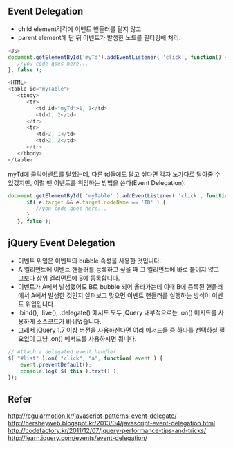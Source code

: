 ## Event Delegation
- child element각각에 이벤트 핸들러를 달지 않고
- parent element에 단 뒤 이벤트가 발생한 노드를 필터링해 처리.
```javascript
<JS>
document.getElementById('myTd').addEventListener( 'click', function() {
   //you code goes here...
}, false );

<HTML>
<table id="myTable">
   <tbody>
      <tr>
         <td id="myTd">1, 1</td>
         <td>1, 2</td>
      </tr> 
      <tr>
         <td>2, 1</td>
         <td>2, 2</td>
      </tr>
   </tbody>
</table>
```
myTd에 클릭이벤트를 달았는데, 다른 td들에도 달고 싶다면
각자 노가다로 달아줄 수 있겠지만, 이럴 땐 이벤트를 위임하는 방법을 쓴다(Event Delegation).

```javascript
document.getElementById( 'myTable' ).addEventListener( 'click', function( e ) {
      if( e.target && e.target.nodeName == 'TD' ) {
         //you code goes here...
      }
   }, false );
```

## jQuery Event Delegation
-  이벤트 위임은 이벤트의 bubble 속성을 사용한 것입니다.
-  A 엘리먼트에 이벤트 핸들러를 등록하고 싶을 때 그 엘리먼트에 바로 붙이지 않고 그보다 상위 엘리먼트에 B에 등록합니다.
- 이벤트가 A에서 발생했어도 B로 bubble 되어 올라가는데 이때 B에 등록된 핸들러에서 A에서 발생한 것인지 살펴보고 맞으면 이벤트 핸들러를 실행하는 방식이 이벤트 위임입니다.
- .bind(), .live(), .delegate() 메서드 모두 jQuery 내부적으로는 .on() 메서드를 사용하게 소스코드가 바뀌었습니다. 
- 그래서 jQuery 1.7 이상 버전을 사용하신다면 여러 메서드들 중 하나를 선택하실 필요없이 그냥 .on() 메서드를 사용하시면 됩니다.
```javascript
// Attach a delegated event handler
$( "#list" ).on( "click", "a", function( event ) {
    event.preventDefault();
    console.log( $( this ).text() );
});
```

## Refer
http://regularmotion.kr/javascript-patterns-event-delegate/
http://hersheyweb.blogspot.kr/2013/04/javascript-event-delegation.html
http://codefactory.kr/2011/12/07/jquery-performance-tips-and-tricks/
http://learn.jquery.com/events/event-delegation/
